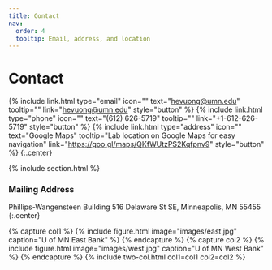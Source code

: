```yaml
---
title: Contact
nav:
  order: 4
  tooltip: Email, address, and location
---
```


# <i class="fas fa-envelope"></i>Contact

{%
  include link.html
  type="email"
  icon=""
  text="hevuong@umn.edu"
  tooltip=""
  link="hevuong@umn.edu"
  style="button"
%}
{%
  include link.html
  type="phone"
  icon=""
  text="(612) 626-5719" 
  tooltip=""
  link="+1-612-626-5719"
  style="button"
%}
{%
  include link.html
  type="address"
  icon=""
  text="Google Maps"
  tooltip="Lab location on Google Maps for easy navigation"
  link="https://goo.gl/maps/QKfWUtzPS2Kqfpnv9"
  style="button"
%}
{:.center}

{% include section.html %}

### <i class="fas fa-mail-bulk"></i>Mailing Address

Phillips-Wangensteen Building
516 Delaware St SE,
Minneapolis, MN 55455
{:.center}

{% capture col1 %}
{%
  include figure.html
  image="images/east.jpg"
  caption="U of MN East Bank"
%}
{% endcapture %}
{% capture col2 %}
{%
  include figure.html
  image="images/west.jpg"
  caption="U of MN West Bank"
%}
{% endcapture %}
{% include two-col.html col1=col1 col2=col2 %}
